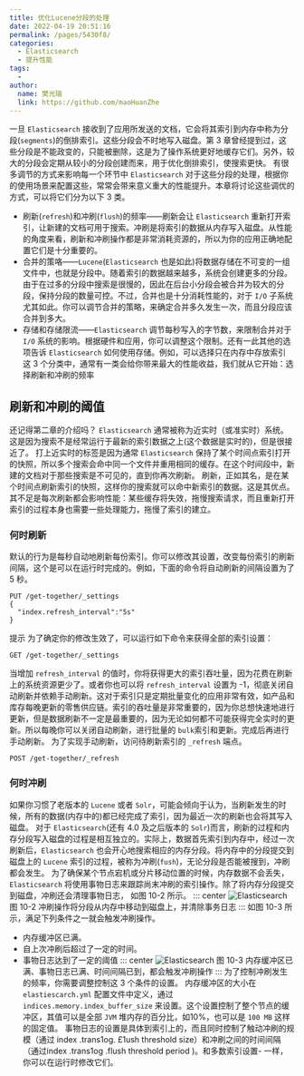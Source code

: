 ```yaml
---
title: 优化Lucene分段的处理
date: 2022-04-19 20:51:16
permalink: /pages/5430f8/
categories:
  - Elasticsearch
  - 提升性能
tags:
  - 
author: 
  name: 樊光瑞
  link: https://github.com/maoHuanZhe
---
```

一旦 `Elasticsearch` 接收到了应用所发送的文档，它会将其索引到内存中称为分段(`segments`)的倒排索引。这些分段会不时地写入磁盘。第 3 章曾经提到过，这些分段是不能政变的，只能被删除，这是为了操作系统更好地缓存它们。另外，较大的分段会定期从较小的分段创建而来，用于优化倒排索引，使搜索更快。
有很多调节的方式来影响每一个环节中 `Elasticsearch` 对于这些分段的处理，根据你的使用场景来配置这些，常常会带来意义重大的性能提升。本章将讨论这些调优的方式，可以将它们分为以下 3 类。
- 刷新(`refresh`)和冲刷(`flush`)的频率——刷新会让 `Elasticsearch` 重新打开索引，让新建的文档可用于搜索。冲刷是将索引的数据从内存写入磁盘。从性能的角度来看，刷新和冲刷操作都是非常消耗资源的，所以为你的应用正确地配置它们是十分重要的。
- 合并的策咯——`Lucene`(`Elasticsearch` 也是如此)将数据存储在不可变的一组文件中，也就是分段中。随着索引的数据越来越多，系统会创建更多的分段。由于在过多的分段中搜索是很慢的，因此在后台小分段会被合并为较大的分段，保持分段的数量可控。不过，合并也是十分消耗性能的，对于 `I/O` 子系统尤其如此。你可以调节合并的策略，来确定合并多久发生一次，而且分段应该合并到多大。
- 存储和存储限流——`Elasticsearch` 调节每秒写入的字节数，来限制合并对于 `I/O` 系统的影响。根据硬件和应用，你可以调整这个限制。还有一此其他的选项告诉 `Elasticsearch` 如何使用存储。例如，可以选择只在内存中存放索引
这 3 个分类中，通常有一类会给你带来最大的性能收益，我们就从它开始：选择刷新和冲刷的频率
## 刷新和冲刷的阈值
还记得第二章的介绍吗？ `Elasticsearch` 通常被称为近实时（或准实时）系统。这是因为搜索不是经常运行于最新的索引数据之上(这个数据是实时的)，但是很接近了。
打上近实时的标签是因为通常 `Elasticsearch` 保持了某个时间点索引打开的快照，所以多个搜索会命中同一个文件并重用相同的缓存。在这个时间段中，新建的文档对于那些搜索是不可见的，直到你再次刷新。
刷新，正如其名，是在某个时间点刷新索引的快照，这样你的搜索就可以命中新索引的数据。这是其优点。其不足是每次刷新都会影响性能：某些缓存将失效，拖慢搜索请求，而且重新打开索引的过程本身也需要一些处理能力，拖慢了索引的建立。
### 何时刷新
默认的行为是每秒自动地刷新每份索引。你可以修改其设置，改变每份索引的刷新间隔，这个是可以在运行时完成的。例如，下面的命令将自动刷新的间隔设置为了 5 秒。
```
PUT /get-together/_settings
{
  "index.refresh_interval":"5s"
}
```
提示 为了确定你的修改生效了，可以运行如下命令来获得全部的索引设置：
```
GET /get-together/_settings
```
当增加 `refresh_interval` 的值时，你将获得更大的索引吞吐量，因为花费在刷新上的系统资源更少了。或者你也可以将 `refresh_interval` 设置为 -1，彻底关闭自动刷新并依赖手动刷新。这对于索引只是定期批量变化的应用非常有效，如产品和库存每晚更新的零售供应链。索引的吞吐量是非常重要的，因为你总想快速地进行更新，但是数据刷新不一定是最重要的，因为无论如何都不可能获得完全实时的更新。所以每晚你可以关闭自动刷新，进行批量的 `bulk`索引和更新。完成后再进行手动刷新。
为了实现手动刷新，访问待刷新索引的 `_refresh` 端点。
```
POST /get-together/_refresh
```
### 何时冲刷
如果你习惯了老版本的 `Lucene` 或者 `Solr`，可能会倾向于认为，当刷新发生的时候，所有的数据(内存中的)都已经完成了索引，因为最近一次的刷新也会将其写入磁盘。
对于 `Elasticsearch`(还有 4.0 及之后版本的 `Solr`)而言，刷新的过程和内存分段写入磁盘的过程是相互独立的。实际上，数据首先索引到内存中，经过一次刷新后，`Elasticsearch` 也会开心地搜索相应的内存分段。将内存中的分段提交到磁盘上的 `Lucene` 索引的过程，被称为冲刷(`fush`)，无论分段是否能被搜到，冲刷都会发生。
为了确保某个节点宕机或分片移动位置的时候，内存数据不会丢失，`Elasticsearch` 将使用事物日志来跟踪尚末冲刷的索引操作。除了将内存分段提交到磁盘，冲刷还会清理事物日志，
如图 10-2 所示。
::: center
![Elasticsearch](https://cdn.jsdelivr.net/gh/maoHuanZhe/image@main/20220426/Elasticsearch.6ao4eakjn0cg.webp)
图 10-2 冲刷操作将分段从内存中移动到磁盘上，并清除事务日志
:::
如图 10-3 所示，满足下列条件之一就会触发冲刷操作。
- 内存缓冲区已满。
- 自上次冲刷后超过了一定的时间。
- 事物日志达到了一定的阈值
::: center
![Elasticsearch](https://cdn.jsdelivr.net/gh/maoHuanZhe/image@main/20220426/Elasticsearch.jqc2wxgtqf4.webp)
图 10-3 内存缓冲区已满、事物日志已满、时间间隔已到，都会触发冲刷操作
:::
为了控制冲刷发生的频率，你需要调整控制这 3 个条件的设置。
内存缓冲区的大小在 `elastiescarch.yml` 配置文件中定义，通过 `indices.memory.index_buffer_size` 来设置。这个设置控制了整个节点的缓冲区，其值可以是全部 `JVM` 堆内存的百分比，如10%，也可以是 `100 MB` 这样的固定值。
事物日志的设置是具体到索引上的，而且同时控制了触动冲刷的规模（通过 index .trans1og.
£1ush threshold size）和冲刷之间的时间间隔（通过index .trans1og .flush
threshold period )。和多数索引设置-
一样，你可以在运行时修改它们。